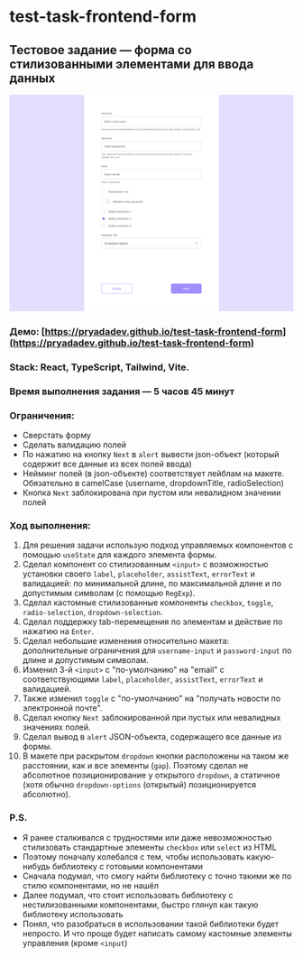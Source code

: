 # test-task-frontend-form

## Тестовое задание — форма со стилизованными элементами для ввода данных

![Пример картинки](example.png)

### Демо: [https://pryadadev.github.io/test-task-frontend-form](https://pryadadev.github.io/test-task-frontend-form)

### Stack: React, TypeScript, Tailwind, Vite.

### Время выполнения задания — 5 часов 45 минут

### Ограничения:
- Сверстать форму
- Сделать валидацию полей
- По нажатию на кнопку `Next` в `alert` вывести json-объект (который содержит все данные из всех полей ввода)
- Нейминг полей (в json-объекте) соответствует лейблам на макете. Обязательно в camelCase (username, dropdownTitle, radioSelection)
- Кнопка `Next` заблокирована при пустом или невалидном значении полей

### Ход выполнения:
1) Для решения задачи использую подход управляемых компонентов с помощью `useState` для каждого элемента формы.
2) Сделал компонент со стилизованным `<input>` с возможностью установки своего `label`, `placeholder`, `assistText`, `errorText` и валидацией: по минимальной длине, по максимальной длине и по допустимым символам (с помощью `RegExp`).
3) Сделал кастомные стилизованные компоненты `checkbox`, `toggle`, `radio-selection`, `dropdown-selection`.
4) Сделал поддержку tab-перемещения по элементам и действие по нажатию на `Enter`.
5) Сделал небольшие изменения относительно макета: дополнительные ограничения для `username-input` и `password-input` по длине и допустимым символам.
6) Изменил 3-й `<input>` с "по-умолчанию" на "email" с соответствующими `label`, `placeholder`, `assistText`, `errorText` и валидацией.
7) Также изменил `toggle` с "по-умолчанию" на "получать новости по электронной почте".
8) Сделал кнопку `Next` заблокированной при пустых или невалидных значениях полей.
9) Сделал вывод в `alert` JSON-объекта, содержащего все данные из формы.
10) В макете при раскрытом `dropdown` кнопки расположены на таком же расстоянии, как и все элементы (`gap`). Поэтому сделал не абсолютное позиционирование у открытого `dropdown`, а статичное (хотя обычно `dropdown-options` (открытый) позиционируется абсолютно).

### P.S.
- Я ранее сталкивался с трудностями или даже невозможностью стилизовать стандартные элементы `checkbox` или `select` из HTML
- Поэтому поначалу колебался с тем, чтобы использовать какую-нибудь библиотеку с готовыми компонентами
- Сначала подумал, что смогу найти библиотеку с точно такими же по стилю компонентами, но не нашёл
- Далее подумал, что стоит использовать библиотеку с нестилизованными компонентами, быстро глянул как такую библиотеку использовать
- Понял, что разобраться в использовании такой библиотеки будет непросто. И что проще будет написать самому кастомные элементы управления (кроме `<input`)
